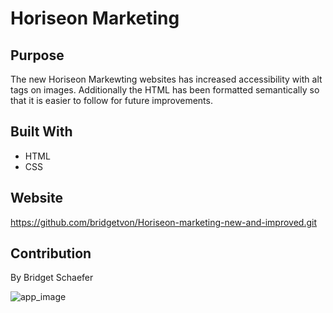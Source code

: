 # Horiseon Marketing 

## Purpose
The new Horiseon Markewting websites has increased accessibility with alt tags on images. Additionally the HTML has been formatted semantically so that it is easier to follow for future improvements. 

## Built With 
* HTML
* CSS

## Website
https://github.com/bridgetvon/Horiseon-marketing-new-and-improved.git

## Contribution 
By Bridget Schaefer 

![app_image](horiseon-home-page.png)

